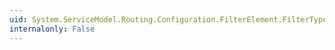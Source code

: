 ```yaml
---
uid: System.ServiceModel.Routing.Configuration.FilterElement.FilterType
internalonly: False
---
```

